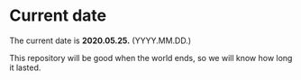 # Current date

The current date is **2020.05.25.** (YYYY.MM.DD.)

This repository will be good when the world ends, so we will know how long it lasted.